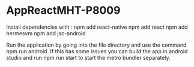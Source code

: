 # AppReactMHT-P8009

Install dependencies with :
npm add react-native
npm add react
npm add hermesvm
npm add jsc-android

Run the application by going into the file directory and use the command npm run android. 
If this has some issues you can build the app in android studio and run npm run start 
to start the metro bundler separately.
